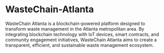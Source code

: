 # WasteChain-Atlanta
WasteChain Atlanta is a blockchain-powered platform designed to transform waste management in the Atlanta metropolitan area. By integrating blockchain technology with IoT devices, smart contracts, and community engagement initiatives, WasteChain Atlanta aims to create a transparent, efficient, and sustainable waste management ecosystem.
